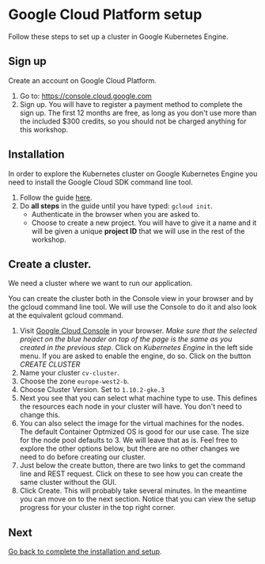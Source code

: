 # Google Cloud Platform setup
Follow these steps to set up a cluster in Google Kubernetes Engine.

## Sign up
Create an account on Google Cloud Platform. 
  1. Go to: https://console.cloud.google.com 
  2. Sign up. You will have to register a payment method to complete the sign up. The first 12 months are free, as long as you don't use more than the included $300 credits, so you should not be charged anything for this workshop.

## Installation
In order to explore the Kubernetes cluster on Google Kubernetes Engine you need to install the Google Cloud SDK command line tool.
  1. Follow the guide [here](https://cloud.google.com/sdk/docs/downloads-interactive).
  2. Do **all steps** in the guide until you have typed:  `gcloud init`.
        - Authenticate in the browser when you are asked to. 
        - Choose to create a new project. 
      You will have to give it a name and it will be given a unique **project ID** that we will use in the rest of the workshop. 

## Create a cluster.
We need a cluster where we want to run our application.

You can create the cluster both in the Console view in your browser and by the gcloud command line tool. We will use the Console to do it and also look at the equivalent gcloud command. 

  1. Visit [Google Cloud Console](https://console.cloud.google.com/) in your browser. *Make sure that the selected project on the blue header on top of the page is the same as you created in the previous step*. Click on *Kubernetes Engine* in the left side menu. If you are asked to enable the engine, do so. Click on the button *CREATE CLUSTER*
  2. Name your cluster `cv-cluster`.
  3. Choose the zone `europe-west2-b`.
  4. Choose Cluster Version. Set to `1.10.2-gke.3`
  5. Next you see that you can select what machine type to use. This defines the resources each node in your cluster will have. You don't need to change this.
  6. You can also select the image for the virtual machines for the nodes. The default Container Optmized OS is good for our use case. The size for the node pool defaults to 3. We will leave that as is. Feel free to explore the other options below, but there are no other changes we need to do before creating our cluster.
  7. Just below the create button, there are two links to get the command line and REST request. Click on these to see how you can create the same cluster without the GUI.
  8. Click Create. This will probably take several minutes. In the meantime you can move on to the next section. Notice that you can view the setup progress for your cluster in the top right corner.


## Next

[Go back to complete the installation and setup](./1-installation-tasks.md).
